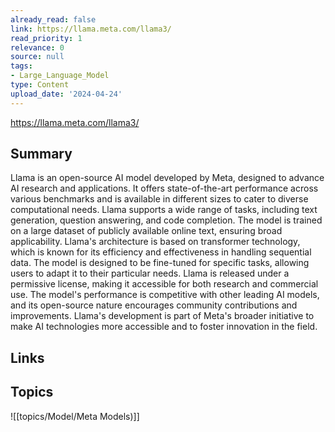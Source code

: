 ```yaml
---
already_read: false
link: https://llama.meta.com/llama3/
read_priority: 1
relevance: 0
source: null
tags:
- Large_Language_Model
type: Content
upload_date: '2024-04-24'
---
```


https://llama.meta.com/llama3/
## Summary

Llama is an open-source AI model developed by Meta, designed to advance AI research and applications. It offers state-of-the-art performance across various benchmarks and is available in different sizes to cater to diverse computational needs. Llama supports a wide range of tasks, including text generation, question answering, and code completion. The model is trained on a large dataset of publicly available online text, ensuring broad applicability. Llama's architecture is based on transformer technology, which is known for its efficiency and effectiveness in handling sequential data. The model is designed to be fine-tuned for specific tasks, allowing users to adapt it to their particular needs. Llama is released under a permissive license, making it accessible for both research and commercial use. The model's performance is competitive with other leading AI models, and its open-source nature encourages community contributions and improvements. Llama's development is part of Meta's broader initiative to make AI technologies more accessible and to foster innovation in the field.
## Links


## Topics

![[topics/Model/Meta Models)]]